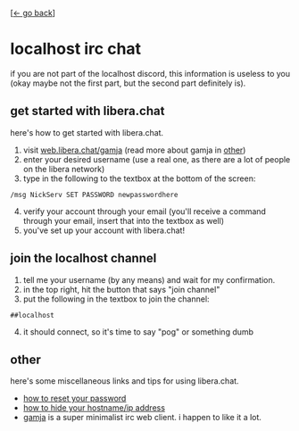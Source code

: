 <link rel="stylesheet" href="/index.css">

[[← go back](/wiki)]


# localhost irc chat
if you are not part of the localhost discord, this information is useless to you (okay maybe not the first part, but the second part definitely is).

## get started with libera.chat
here's how to get started with libera.chat.
1. visit [web.libera.chat/gamja](https://web.libera.chat/gamja) (read more about gamja in [other](/wiki/localhost-irc#:~:text=or%20something%20dumb-,other,-here%27s%20some%20miscellaneous))
2. enter your desired username (use a real one, as there are a lot of people on the libera network)
3. type in the following to the textbox at the bottom of the screen:

```
/msg NickServ SET PASSWORD newpasswordhere
```
4. verify your account through your email (you'll receive a command through your email, insert that into the textbox as well)
5. you've set up your account with libera.chat!

## join the localhost channel
1. tell me your username (by any means) and wait for my confirmation.
2. in the top right, hit the button that says "join channel"
3. put the following in the textbox to join the channel:
```
##localhost
```
4. it should connect, so it's time to say "pog" or something dumb

## other
here's some miscellaneous links and tips for using libera.chat.

- [how to reset your password](https://libera.chat/guides/sendpass)
- [how to hide your hostname/ip address](https://libera.chat/guides/cloaks)
- [gamja](https://git.sr.ht/~emersion/gamja) is a super minimalist irc web client. i happen to like it a lot.